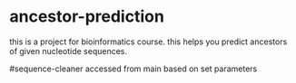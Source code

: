 # ancestor-prediction
this is a project for bioinformatics course. this helps you predict ancestors of given nucleotide sequences.

#sequence-cleaner
accessed from main based on set parameters

